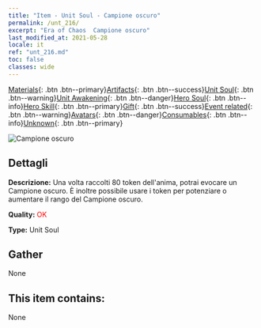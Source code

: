 ```yaml
---
title: "Item - Unit Soul - Campione oscuro"
permalink: /unt_216/
excerpt: "Era of Chaos  Campione oscuro"
last_modified_at: 2021-05-28
locale: it
ref: "unt_216.md"
toc: false
classes: wide
---
```

 [Materials](/ItemsIT/){: .btn .btn--primary}[Artifacts](/ItemsIT/Artifacts/){: .btn .btn--success}[Unit Soul](/ItemsIT/UnitSoul/){: .btn .btn--warning}[Unit Awakening](/ItemsIT/UnitAwakening/){: .btn .btn--danger}[Hero Soul](/ItemsIT/HeroSoul/){: .btn .btn--info}[Hero Skill](/ItemsIT/HeroSkill/){: .btn .btn--primary}[Gift](/ItemsIT/Gift/){: .btn .btn--success}[Event related](/ItemsIT/Events/){: .btn .btn--warning}[Avatars](/ItemsIT/Avatars/){: .btn .btn--danger}[Consumables](/ItemsIT/Consumables/){: .btn .btn--info}[Unknown](/ItemsIT/Unknown/){: .btn .btn--primary}

 ![Campione oscuro](/images/u/ti_sishen.jpg)

## Dettagli
 **Descrizione:** Una volta raccolti 80 token dell'anima, potrai evocare un Campione oscuro. È inoltre possibile usare i token per potenziare o aumentare il rango del Campione oscuro.

 **Quality:** <span style="color: #FF0000">OK</span>

 **Type:** Unit Soul

## Gather

  None

## This item contains:

  None

